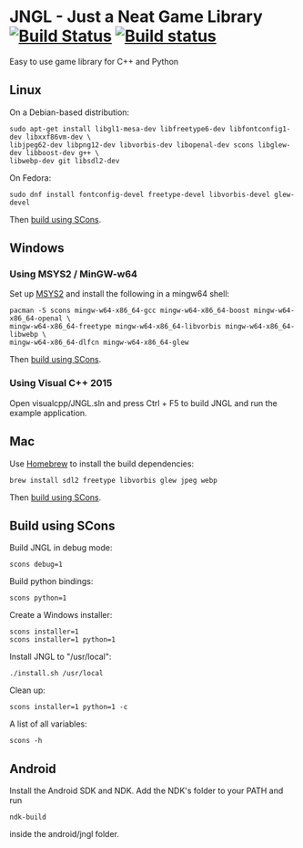 # JNGL - Just a Neat Game Library [![Build Status](https://travis-ci.org/jhasse/jngl.svg?branch=master)](https://travis-ci.org/jhasse/jngl) [![Build status](https://ci.appveyor.com/api/projects/status/8gbj2tkxie9uyern?svg=true)](https://ci.appveyor.com/project/jhasse/jngl)

Easy to use game library for C++ and Python

## Linux

On a Debian-based distribution:

```
sudo apt-get install libgl1-mesa-dev libfreetype6-dev libfontconfig1-dev libxxf86vm-dev \
libjpeg62-dev libpng12-dev libvorbis-dev libopenal-dev scons libglew-dev libboost-dev g++ \
libwebp-dev git libsdl2-dev
```

On Fedora:

```
sudo dnf install fontconfig-devel freetype-devel libvorbis-devel glew-devel
```

Then [build using SCons](#build-using-scons).

## Windows

### Using MSYS2 / MinGW-w64

Set up [MSYS2](http://sourceforge.net/p/msys2/wiki/MSYS2%20installation/) and install the following
in a mingw64 shell:

```
pacman -S scons mingw-w64-x86_64-gcc mingw-w64-x86_64-boost mingw-w64-x86_64-openal \
mingw-w64-x86_64-freetype mingw-w64-x86_64-libvorbis mingw-w64-x86_64-libwebp \
mingw-w64-x86_64-dlfcn mingw-w64-x86_64-glew
```

Then [build using SCons](#build-using-scons).

### Using Visual C++ 2015

Open visualcpp/JNGL.sln and press Ctrl + F5 to build JNGL and run the example application.

## Mac

Use [Homebrew](http://brew.sh/) to install the build dependencies:

```
brew install sdl2 freetype libvorbis glew jpeg webp
```

Then [build using SCons](#build-using-scons).

## Build using SCons

Build JNGL in debug mode:
```
scons debug=1
```

Build python bindings:
```
scons python=1
```

Create a Windows installer:
```
scons installer=1
scons installer=1 python=1
```

Install JNGL to "/usr/local":
```
./install.sh /usr/local
```

Clean up:
```
scons installer=1 python=1 -c
```

A list of all variables:
```
scons -h
```

## Android

Install the Android SDK and NDK. Add the NDK's folder to your PATH and run
```
ndk-build
```
inside the android/jngl folder.
